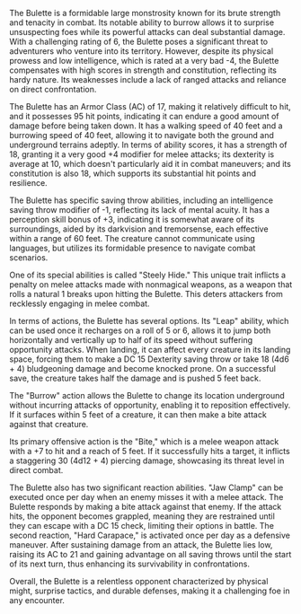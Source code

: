 The Bulette is a formidable large monstrosity known for its brute strength and tenacity in combat. Its notable ability to burrow allows it to surprise unsuspecting foes while its powerful attacks can deal substantial damage. With a challenging rating of 6, the Bulette poses a significant threat to adventurers who venture into its territory. However, despite its physical prowess and low intelligence, which is rated at a very bad -4, the Bulette compensates with high scores in strength and constitution, reflecting its hardy nature. Its weaknesses include a lack of ranged attacks and reliance on direct confrontation.

The Bulette has an Armor Class (AC) of 17, making it relatively difficult to hit, and it possesses 95 hit points, indicating it can endure a good amount of damage before being taken down. It has a walking speed of 40 feet and a burrowing speed of 40 feet, allowing it to navigate both the ground and underground terrains adeptly. In terms of ability scores, it has a strength of 18, granting it a very good +4 modifier for melee attacks; its dexterity is average at 10, which doesn't particularly aid it in combat maneuvers; and its constitution is also 18, which supports its substantial hit points and resilience.

The Bulette has specific saving throw abilities, including an intelligence saving throw modifier of -1, reflecting its lack of mental acuity. It has a perception skill bonus of +3, indicating it is somewhat aware of its surroundings, aided by its darkvision and tremorsense, each effective within a range of 60 feet. The creature cannot communicate using languages, but utilizes its formidable presence to navigate combat scenarios.

One of its special abilities is called "Steely Hide." This unique trait inflicts a penalty on melee attacks made with nonmagical weapons, as a weapon that rolls a natural 1 breaks upon hitting the Bulette. This deters attackers from recklessly engaging in melee combat.

In terms of actions, the Bulette has several options. Its "Leap" ability, which can be used once it recharges on a roll of 5 or 6, allows it to jump both horizontally and vertically up to half of its speed without suffering opportunity attacks. When landing, it can affect every creature in its landing space, forcing them to make a DC 15 Dexterity saving throw or take 18 (4d6 + 4) bludgeoning damage and become knocked prone. On a successful save, the creature takes half the damage and is pushed 5 feet back.

The "Burrow" action allows the Bulette to change its location underground without incurring attacks of opportunity, enabling it to reposition effectively. If it surfaces within 5 feet of a creature, it can then make a bite attack against that creature.

Its primary offensive action is the "Bite," which is a melee weapon attack with a +7 to hit and a reach of 5 feet. If it successfully hits a target, it inflicts a staggering 30 (4d12 + 4) piercing damage, showcasing its threat level in direct combat.

The Bulette also has two significant reaction abilities. "Jaw Clamp" can be executed once per day when an enemy misses it with a melee attack. The Bulette responds by making a bite attack against that enemy. If the attack hits, the opponent becomes grappled, meaning they are restrained until they can escape with a DC 15 check, limiting their options in battle. The second reaction, "Hard Carapace," is activated once per day as a defensive maneuver. After sustaining damage from an attack, the Bulette lies low, raising its AC to 21 and gaining advantage on all saving throws until the start of its next turn, thus enhancing its survivability in confrontations.

Overall, the Bulette is a relentless opponent characterized by physical might, surprise tactics, and durable defenses, making it a challenging foe in any encounter.